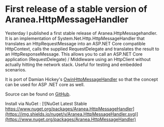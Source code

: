 # First release of a stable version of Aranea.HttpMessageHandler

Yesterday I published a first stable release of Aranea.HttpMessagehandler. It is an implementation of System.Net.Http.HttpMessageHandler that translates an HttpRequestMessage into an ASP.NET Core compatible HttpContext, calls the supplied RequestDelegate and translates the result to an HttpResponseMessage. This allows you to call an ASP.NET Core application (RequestDelegate) / Middleware using an HttpClient without actually hitting the network stack. Useful for testing and embedded scenarios.

It is port of Damian Hickey's [OwinHttpMessageHandler](https://github.com/damianh/OwinHttpMessageHandler) so that the concept can be used for ASP .NET core as well.

Source can be found on [GitHub](https://github.com/MCGPPeters/Aranea.HttpMessageHandler).

Install via NuGet : [![NuGet Latest Stable https://www.nuget.org/packages/Aranea.HttpMessageHandler](https://img.shields.io/nuget/v/Aranea.HttpMessageHandler.svg)](https://www.nuget.org/packages/Aranea.HttpMessageHandler)

